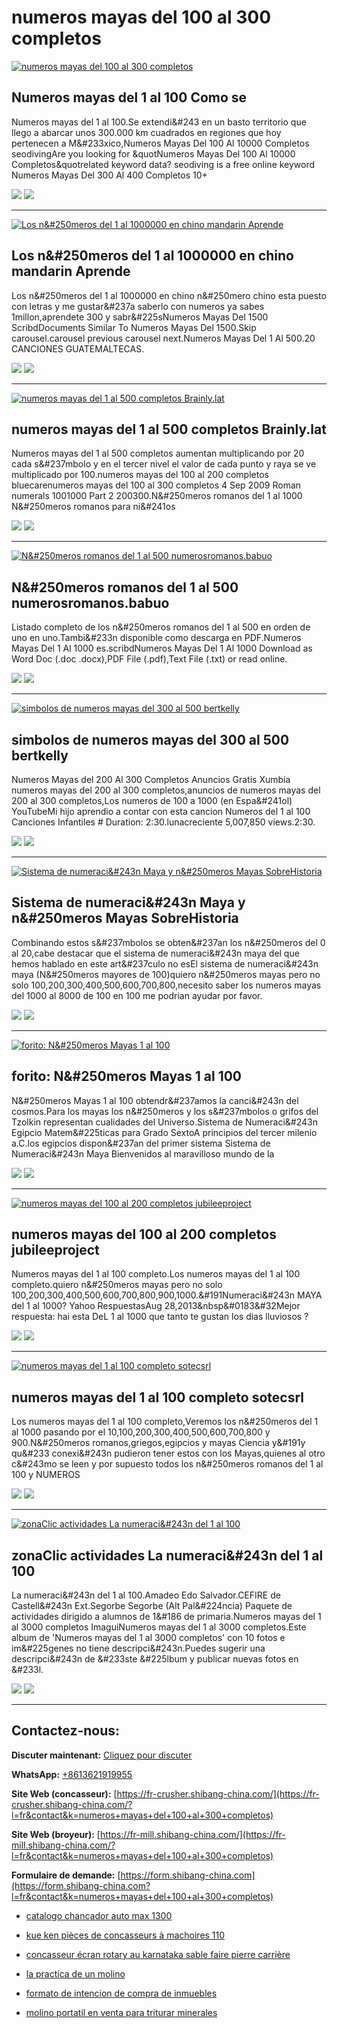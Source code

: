 # numeros mayas del 100 al 300 completos

<a href="https://swt.shibang-china.com/?l=fr&img&k=numeros+mayas+del+100+al+300+completos" target="_blank">![numeros mayas del 100 al 300 completos](http://static.shibang-china.com/all-800x300/1335.jpg)</a>

## Numeros mayas del 1 al 100 Como se
Numeros mayas del 1 al 100.Se extendi&#243 en un basto territorio que llego a abarcar unos 300.000 km cuadrados en regiones que hoy pertenecen a M&#233xico,Numeros Mayas Del 100 Al 10000 Completos seodivingAre you looking for &quotNumeros Mayas Del 100 Al 10000 Completos&quotrelated keyword data? seodiving is a free online keyword Numeros Mayas Del 300 Al 400 Completos 10+


<a href="https://whatsapp.shibangsoft.com/WhatsApp.php" target="_blank" title="WhatsApp">![](http://static.shibang-china.com/icon/whatsapp.png)</a> <a href="https://swt.shibang-china.com/?l=fr&icon&k=numeros+mayas+del+100+al+300+completos" target="_blank">![](http://static.shibang-china.com/icon/chat-fr.png)</a>

---

<a href="https://swt.shibang-china.com/?l=fr&img&k=numeros+mayas+del+100+al+300+completos" target="_blank">![Los n&#250meros del 1 al 1000000 en chino mandarin Aprende](http://static.shibang-china.com/all-800x300/1167.jpg)</a>

## Los n&#250meros del 1 al 1000000 en chino mandarin Aprende
Los n&#250meros del 1 al 1000000 en chino n&#250mero chino esta puesto con letras y me gustar&#237a saberlo con numeros ya sabes 1millon,aprendete 300 y sabr&#225sNumeros Mayas Del 1500 ScribdDocuments Similar To Numeros Mayas Del 1500.Skip carousel.carousel previous carousel next.Numeros Mayas Del 1 Al 500.20 CANCIONES GUATEMALTECAS.


<a href="https://whatsapp.shibangsoft.com/WhatsApp.php" target="_blank" title="WhatsApp">![](http://static.shibang-china.com/icon/whatsapp.png)</a> <a href="https://swt.shibang-china.com/?l=fr&icon&k=numeros+mayas+del+100+al+300+completos" target="_blank">![](http://static.shibang-china.com/icon/chat-fr.png)</a>

---

<a href="https://swt.shibang-china.com/?l=fr&img&k=numeros+mayas+del+100+al+300+completos" target="_blank">![numeros mayas del 1 al 500 completos Brainly.lat](http://static.shibang-china.com/all-800x300/262.jpg)</a>

## numeros mayas del 1 al 500 completos Brainly.lat
Numeros mayas del 1 al 500 completos aumentan multiplicando por 20 cada s&#237mbolo y en el tercer nivel el valor de cada punto y raya se ve multiplicado por 100.numeros mayas del 100 al 200 completos bluecarenumeros mayas del 100 al 300 completos 4 Sep 2009 Roman numerals 1001000 Part 2 200300.N&#250meros romanos del 1 al 1000 N&#250meros romanos para ni&#241os


<a href="https://whatsapp.shibangsoft.com/WhatsApp.php" target="_blank" title="WhatsApp">![](http://static.shibang-china.com/icon/whatsapp.png)</a> <a href="https://swt.shibang-china.com/?l=fr&icon&k=numeros+mayas+del+100+al+300+completos" target="_blank">![](http://static.shibang-china.com/icon/chat-fr.png)</a>

---

<a href="https://swt.shibang-china.com/?l=fr&img&k=numeros+mayas+del+100+al+300+completos" target="_blank">![N&#250meros romanos del 1 al 500 numerosromanos.babuo](http://static.shibang-china.com/all-800x300/1125.jpg)</a>

## N&#250meros romanos del 1 al 500 numerosromanos.babuo
Listado completo de los n&#250meros romanos del 1 al 500 en orden de uno en uno.Tambi&#233n disponible como descarga en PDF.Numeros Mayas Del 1 Al 1000 es.scribdNumeros Mayas Del 1 Al 1000 Download as Word Doc (.doc .docx),PDF File (.pdf),Text File (.txt) or read online.


<a href="https://whatsapp.shibangsoft.com/WhatsApp.php" target="_blank" title="WhatsApp">![](http://static.shibang-china.com/icon/whatsapp.png)</a> <a href="https://swt.shibang-china.com/?l=fr&icon&k=numeros+mayas+del+100+al+300+completos" target="_blank">![](http://static.shibang-china.com/icon/chat-fr.png)</a>

---

<a href="https://swt.shibang-china.com/?l=fr&img&k=numeros+mayas+del+100+al+300+completos" target="_blank">![simbolos de numeros mayas del 300 al 500 bertkelly](http://static.shibang-china.com/all-800x300/882.jpg)</a>

## simbolos de numeros mayas del 300 al 500 bertkelly
Numeros Mayas del 200 Al 300 Completos Anuncios Gratis Xumbia numeros mayas del 200 al 300 completos,anuncios de numeros mayas del 200 al 300 completos,Los numeros de 100 a 1000 (en Espa&#241ol) YouTubeMi hijo aprendio a contar con esta cancion Numeros del 1 al 100 Canciones Infantiles # Duration: 2:30.lunacreciente 5,007,850 views.2:30.


<a href="https://whatsapp.shibangsoft.com/WhatsApp.php" target="_blank" title="WhatsApp">![](http://static.shibang-china.com/icon/whatsapp.png)</a> <a href="https://swt.shibang-china.com/?l=fr&icon&k=numeros+mayas+del+100+al+300+completos" target="_blank">![](http://static.shibang-china.com/icon/chat-fr.png)</a>

---

<a href="https://swt.shibang-china.com/?l=fr&img&k=numeros+mayas+del+100+al+300+completos" target="_blank">![Sistema de numeraci&#243n Maya y n&#250meros Mayas SobreHistoria](http://static.shibang-china.com/all-800x300/774.jpg)</a>

## Sistema de numeraci&#243n Maya y n&#250meros Mayas SobreHistoria
Combinando estos s&#237mbolos se obten&#237an los n&#250meros del 0 al 20,cabe destacar que el sistema de numeraci&#243n maya del que hemos hablado en este art&#237culo no esEl sistema de numeraci&#243n maya (N&#250meros mayores de 100)quiero n&#250meros mayas pero no solo 100,200,300,400,500,600,700,800,necesito saber los numeros mayas del 1000 al 8000 de 100 en 100 me podrian ayudar por favor.


<a href="https://whatsapp.shibangsoft.com/WhatsApp.php" target="_blank" title="WhatsApp">![](http://static.shibang-china.com/icon/whatsapp.png)</a> <a href="https://swt.shibang-china.com/?l=fr&icon&k=numeros+mayas+del+100+al+300+completos" target="_blank">![](http://static.shibang-china.com/icon/chat-fr.png)</a>

---

<a href="https://swt.shibang-china.com/?l=fr&img&k=numeros+mayas+del+100+al+300+completos" target="_blank">![forito: N&#250meros Mayas 1 al 100](http://static.shibang-china.com/all-800x300/633.jpg)</a>

## forito: N&#250meros Mayas 1 al 100
N&#250meros Mayas 1 al 100 obtendr&#237amos la canci&#243n del cosmos.Para los mayas los n&#250meros y los s&#237mbolos o grifos del Tzolkin representan cualidades del Universo.Sistema de Numeraci&#243n Egipcio Matem&#225ticas para Grado SextoA principios del tercer milenio a.C.los egipcios dispon&#237an del primer sistema Sistema de Numeraci&#243n Maya Bienvenidos al maravilloso mundo de la


<a href="https://whatsapp.shibangsoft.com/WhatsApp.php" target="_blank" title="WhatsApp">![](http://static.shibang-china.com/icon/whatsapp.png)</a> <a href="https://swt.shibang-china.com/?l=fr&icon&k=numeros+mayas+del+100+al+300+completos" target="_blank">![](http://static.shibang-china.com/icon/chat-fr.png)</a>

---

<a href="https://swt.shibang-china.com/?l=fr&img&k=numeros+mayas+del+100+al+300+completos" target="_blank">![numeros mayas del 100 al 200 completos jubileeproject](http://static.shibang-china.com/all-800x300/1461.jpg)</a>

## numeros mayas del 100 al 200 completos jubileeproject
Numeros mayas del 1 al 100 completo.Los numeros mayas del 1 al 100 completo.quiero n&#250meros mayas pero no solo 100,200,300,400,500,600,700,800,900,1000.&#191Numeraci&#243n MAYA del 1 al 1000? Yahoo RespuestasAug 28,2013&nbsp&#0183&#32Mejor respuesta: hai esta DeL 1 al 1000 que tanto te gustan los dias lluviosos ?


<a href="https://whatsapp.shibangsoft.com/WhatsApp.php" target="_blank" title="WhatsApp">![](http://static.shibang-china.com/icon/whatsapp.png)</a> <a href="https://swt.shibang-china.com/?l=fr&icon&k=numeros+mayas+del+100+al+300+completos" target="_blank">![](http://static.shibang-china.com/icon/chat-fr.png)</a>

---

<a href="https://swt.shibang-china.com/?l=fr&img&k=numeros+mayas+del+100+al+300+completos" target="_blank">![numeros mayas del 1 al 100 completo sotecsrl](http://static.shibang-china.com/all-800x300/508.jpg)</a>

## numeros mayas del 1 al 100 completo sotecsrl
Los numeros mayas del 1 al 100 completo,Veremos los n&#250meros del 1 al 1000 pasando por el 10,100,200,300,400,500,600,700,800 y 900.N&#250meros romanos,griegos,egipcios y mayas Ciencia y&#191y qu&#233 conexi&#243n pudieron tener estos con los Mayas,quienes al otro c&#243mo se leen y por supuesto todos los n&#250meros romanos del 1 al 100 y NUMEROS


<a href="https://whatsapp.shibangsoft.com/WhatsApp.php" target="_blank" title="WhatsApp">![](http://static.shibang-china.com/icon/whatsapp.png)</a> <a href="https://swt.shibang-china.com/?l=fr&icon&k=numeros+mayas+del+100+al+300+completos" target="_blank">![](http://static.shibang-china.com/icon/chat-fr.png)</a>

---

<a href="https://swt.shibang-china.com/?l=fr&img&k=numeros+mayas+del+100+al+300+completos" target="_blank">![zonaClic actividades La numeraci&#243n del 1 al 100](http://static.shibang-china.com/all-800x300/961.jpg)</a>

## zonaClic actividades La numeraci&#243n del 1 al 100
La numeraci&#243n del 1 al 100.Amadeo Edo Salvador.CEFIRE de Castell&#243n Ext.Segorbe Segorbe (Alt Pal&#224ncia) Paquete de actividades dirigido a alumnos de 1&#186 de primaria.Numeros mayas del 1 al 3000 completos ImaguiNumeros mayas del 1 al 3000 completos.Este album de 'Numeros mayas del 1 al 3000 completos' con 10 fotos e im&#225genes no tiene descripci&#243n.Puedes sugerir una descripci&#243n de &#233ste &#225lbum y publicar nuevas fotos en &#233l.


<a href="https://whatsapp.shibangsoft.com/WhatsApp.php" target="_blank" title="WhatsApp">![](http://static.shibang-china.com/icon/whatsapp.png)</a> <a href="https://swt.shibang-china.com/?l=fr&icon&k=numeros+mayas+del+100+al+300+completos" target="_blank">![](http://static.shibang-china.com/icon/chat-fr.png)</a>

---
## Contactez-nous:

**Discuter maintenant:** [Cliquez pour discuter](https://swt.shibang-china.com?l=fr&contact&k=numeros+mayas+del+100+al+300+completos)

**WhatsApp:**  [+8613621919955](https://whatsapp.shibangsoft.com/WhatsApp.php)

**Site Web (concasseur):** [https://fr-crusher.shibang-china.com/](https://fr-crusher.shibang-china.com/?l=fr&contact&k=numeros+mayas+del+100+al+300+completos)

**Site Web (broyeur):** [https://fr-mill.shibang-china.com/](https://fr-mill.shibang-china.com/?l=fr&contact&k=numeros+mayas+del+100+al+300+completos)

**Formulaire de demande:** [https://form.shibang-china.com](https://form.shibang-china.com?l=fr&contact&k=numeros+mayas+del+100+al+300+completos)

* [catalogo chancador auto max 1300](../62/catalogo%20chancador%20auto%20max%201300.md)

* [kue ken pièces de concasseurs à machoires 110](../61/kue%20ken%20pi%C3%A8ces%20de%20concasseurs%20%C3%A0%20machoires%20110.md)

* [concasseur écran rotary au karnataka sable faire pierre carrière](../61/concasseur%20%C3%A9cran%20rotary%20au%20karnataka%20sable%20faire%20pierre%20carri%C3%A8re.md)

* [la practica de un molino](../63/la%20practica%20de%20un%20molino.md)

* [formato de intencion de compra de inmuebles](../62/formato%20de%20intencion%20de%20compra%20de%20inmuebles.md)

* [molino portatil en venta para triturar minerales](../62/molino%20portatil%20en%20venta%20para%20triturar%20minerales.md)